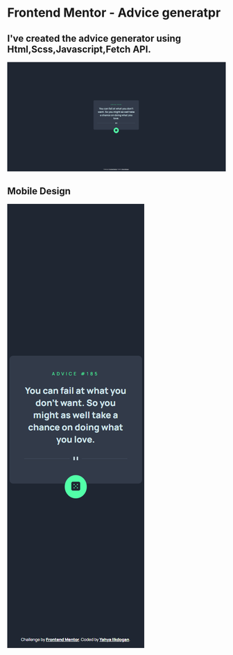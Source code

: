 # Frontend Mentor - Advice generatpr

## I've created the advice generator using Html,Scss,Javascript,Fetch API.

![](./screenshots/Screenshot%20(69).png)

## Mobile Design

![](./screenshots/Screenshot%20(70).png) 